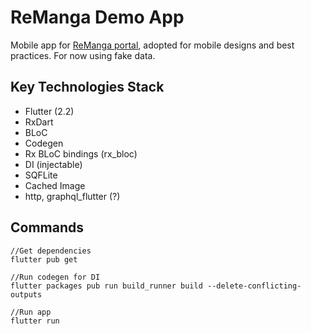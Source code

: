# ReManga Demo App

Mobile app for [ReManga portal](https://remanga.org), adopted for mobile designs and best practices. For now using fake data.

## Key Technologies Stack

- Flutter (2.2)
- RxDart
- BLoC
- Codegen
- Rx BLoC bindings (rx_bloc)
- DI (injectable)
- SQFLite
- Cached Image 
- http, graphql_flutter (?)

## Commands
    //Get dependencies
    flutter pub get

    //Run codegen for DI
    flutter packages pub run build_runner build --delete-conflicting-outputs
    
    //Run app
    flutter run

